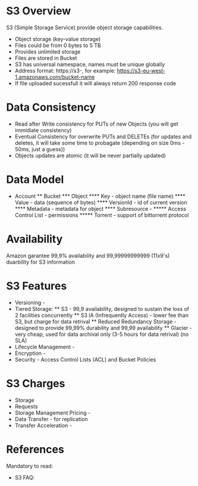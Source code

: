 # S3 Overview

S3 (Simple Storage Service) provide object storage capabilities.

* Object storage (key-value storage)
* Files could be from 0 bytes to 5 TB
* Provides unlimited storage
* Files are stored in Bucket
* S3 has universal namespace, names must be unique globally
* Address format: https://s3-<region>, for example: https://s3-eu-west-1.amazonaws.com/bucket-name
* If file uploaded sucessfull it will always return 200 response code

# Data Consistency

* Read after Write consistency for PUTs of new Objects (you will get immidiate consistency)
* Eventual Consistency for overwrite PUTs and DELETEs (for updates and deletes, it will take some time to probagate (depending on size 0ms - 50ms, just a guess))
* Objects updates are atomic (it will be never partially updated)

# Data Model

* Account
** Bucket
*** Object
**** Key - object name (file name)
**** Value - data (sequence of bytes)
**** VersionId - id of current version
**** Metadata - metadata for object
**** Subresource - 
***** Access Control List - permissions
***** Torrent - support of bittorrent protocol

# Availability

Amazon garantee 99,9% availability and 99,99999999999 (11x9's) duarbility for S3 information

# S3 Features

* Versioning - 
* Tiered Storage: 
** S3 - 99,9 availability, designed to sustain the loss of 2 facilities concurrently
** S3 IA (Infrequently Access) - lower fee than S3, but charge for data retrival
** Reduced Redundancy Storage - designed to provide 99,99% durability and 99,99 availability
** Glacier - very cheap, used for data archival only (3-5 hours for data retrival) (no SLA)
* Lifecycle Management - 
* Encryption - 
* Security - Access Control Lists (ACL) and Bucket Policies

# S3 Charges

* Storage
* Requests
* Storage Management Pricing - 
* Data Transfer - for replication
* Transfer Acceleration - 

# References

Mandatory to read:
* S3 FAQ: 